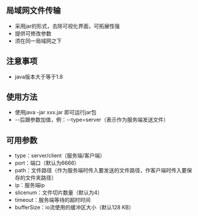 ## 局域网文件传输
- 采用jar的形式，去除可视化界面，可拓展性强
- 提供可修改参数
- 须在同一局域网之下

## 注意事项
- java版本大于等于1.8

## 使用方法
- 使用java -jar xxx.jar 即可运行jar包
- --后跟参数加值，例：--type=server（表示作为服务端发送文件）

## 可用参数
- type：server/client（服务端/客户端）
- port：端口（默认为6666）
- path：文件路径（作为服务端时传入要发送的文件路径，作客户端时传入要保存的文件夹路径）
- ip：服务端ip
- slicenum：文件切片数量（默认为4）
- timeout：服务端等待的超时时间
- bufferSize：io流使用的缓冲区大小（默认128 KB）

